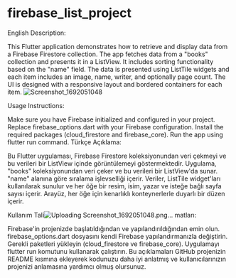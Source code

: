 # firebase_list_project

English Description:

This Flutter application demonstrates how to retrieve and display data from a Firebase Firestore collection. The app fetches data from a "books" collection and presents it in a ListView. It includes sorting functionality based on the "name" field. The data is presented using ListTile widgets and each item includes an image, name, writer, and optionally page count. The UI is designed with a responsive layout and bordered containers for each item.
![Screenshot_1692051048](https://github.com/HaticeDilmac/firebase_list_project/assets/100489350/5b0ee2a4-1bfd-4781-add9-4d87467be873)

Usage Instructions:

Make sure you have Firebase initialized and configured in your project.
Replace firebase_options.dart with your Firebase configuration.
Install the required packages (cloud_firestore and firebase_core).
Run the app using flutter run command.
Türkçe Açıklama:

Bu Flutter uygulaması, Firebase Firestore koleksiyonundan veri çekmeyi ve bu verileri bir ListView içinde görüntülemeyi göstermektedir. Uygulama, "books" koleksiyonundan veri çeker ve bu verileri bir ListView'da sunar. "name" alanına göre sıralama işlevselliği içerir. Veriler, ListTile widget'ları kullanılarak sunulur ve her öğe bir resim, isim, yazar ve isteğe bağlı sayfa sayısı içerir. Arayüz, her öğe için kenarlıklı konteynerlerle duyarlı bir düzen içerir.

Kullanım Tali![Uploading Screenshot_1692051048.png…]()
matları:

Firebase'in projenizde başlatıldığından ve yapılandırıldığından emin olun.
firebase_options.dart dosyasını kendi Firebase yapılandırmanızla değiştirin.
Gerekli paketleri yükleyin (cloud_firestore ve firebase_core).
Uygulamayı flutter run komutunu kullanarak çalıştırın.
Bu açıklamaları GitHub projenizin README kısmına ekleyerek kodunuzu daha iyi anlatmış ve kullanıcılarınızın projenizi anlamasına yardımcı olmuş olursunuz.






